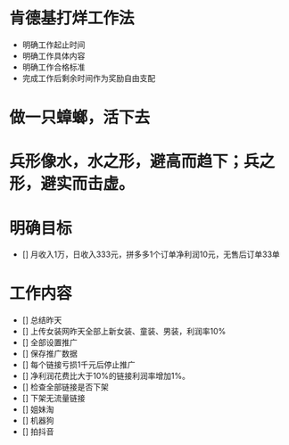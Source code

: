 # 肯德基打烊工作法

 - 明确工作起止时间
 - 明确工作具体内容
 - 明确工作合格标准
 - 完成工作后剩余时间作为奖励自由支配

# 做一只蟑螂，活下去
# 兵形像水，水之形，避高而趋下；兵之形，避实而击虚。

# 明确目标

  - [] 月收入1万，日收入333元，拼多多1个订单净利润10元，无售后订单33单

# 工作内容

  - [] 总结昨天
  - [] 上传女装网昨天全部上新女装、童装、男装，利润率10%
  - [] 全部设置推广
  - [] 保存推广数据
  - [] 每个链接亏损1千元后停止推广
  - [] 净利润花费比大于10%的链接利润率增加1%。
  - [] 检查全部链接是否下架
  - [] 下架无流量链接
  - [] 姐妹淘
  - [] 机器狗
  - [] 拍抖音
